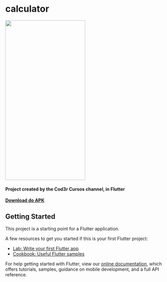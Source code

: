 # calculator
<img src="https://i.ibb.co/9hzcszM/Screenshot-2020-04-19-15-04-34-094-mac-calculator-philippenau-1.jpg"  width=250 height=500>
<h4>Project created by the Cod3r Cursos channel, in Flutter</h4>
<b ><a href=https://drive.google.com/open?id=1SNMcnA30gPMYa7i7a7mEDqny7eUCjsA2>Download do APK</a></b>

## Getting Started

This project is a starting point for a Flutter application.

A few resources to get you started if this is your first Flutter project:

- [Lab: Write your first Flutter app](https://flutter.dev/docs/get-started/codelab)
- [Cookbook: Useful Flutter samples](https://flutter.dev/docs/cookbook)

For help getting started with Flutter, view our
[online documentation](https://flutter.dev/docs), which offers tutorials,
samples, guidance on mobile development, and a full API reference.

